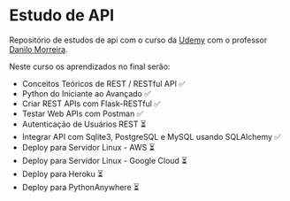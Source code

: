 # Estudo de API
Repositório de estudos de api com o curso da [Udemy](https://www.udemy.com/course/rest-apis-com-python-e-flask) com o professor [Danilo Morreira](https://www.linkedin.com/in/odanilomoreira/).

Neste curso os aprendizados no final serão:

* Conceitos Teóricos de REST / RESTful API ✅
* Python do Iniciante ao Avançado ✅
* Criar REST APIs com Flask-RESTful ✅
* Testar Web APIs com Postman ✅
* Autenticação de Usuários REST ⏳
* Integrar API com Sqlite3, PostgreSQL e MySQL usando SQLAlchemy ✅
* Deploy para Servidor Linux - AWS ⏳
* Deploy para Servidor Linux - Google Cloud ⏳
* Deploy para Heroku ⏳
* Deploy para PythonAnywhere ⏳

